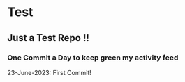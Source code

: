 # Test
## Just a Test Repo !!
### One Commit a Day to keep green my activity feed 

23-June-2023: First Commit!


